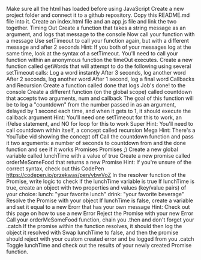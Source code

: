 
Make sure all the html has loaded before using JavaScript
Create a new project folder and connect it to a github repository. Copy this README.md file into it.
Create an index.html file and an app.js file and link the two together.
Timing Out
Create a function that takes a string message as an argument, and logs that message to the console
Now call your function with a message
Use setTimeout to call your function again, but with a different message and after 2 seconds
Hint: If you both of your messages log at the same time, look at the syntax of a setTimeout. You'll need to call your function within an anonymous function the timeOut executes.
Create a new function called getWords that will attempt to do the following using several setTimeout calls:
Log a word instantly
After 3 seconds, log another word
After 2 seconds, log another word
After 1 second, log a final word
Callbacks and Recursion
Create a function called done that logs Job's done! to the console
Create a different function (on the global scope) called countdown that accepts two arguments, num and callback
The goal of this function will be to log a "countdown" from the number passed in as an argument, delayed by 1 second each time, and when it gets to 1, it should execute the callback argument
Hint: You'll need one setTimeout for this to work, an if/else statement, and NO for loop for this to work
Super Hint: You'll need to call countdown within itself, a concept called recursion
Mega Hint: There's a YouTube vid showing the concept off
Call the countdown function and pass it two arguments: a number of seconds to countdown from and the done function and see if it works
Promises Promises ;)
Create a new global variable called lunchTime with a value of true
Create a new promise called orderMeSomeFood that returns a new Promise
Hint: If you're unsure of the correct syntax, check out this CodePen
https://codepen.io/przekwas/pen/vbwVoZ
In the resolver function of the Promise, write logic to check if the lunchTime variable is true
If lunchTime is true, create an object with two properties and values (key/value pairs) of your choice:
lunch: "your favorite lunch"
drink: "your favorite beverage"
Resolve the Promise with your object
If lunchTime is false, create a variable and set it equal to a new Erorr that has your own message
Hint: Check out this page on how to use a new Error
Reject the Promise with your new Error
Call your orderMeSomeFood function, chain you .then and don't forget your .catch
If the promise within the function resolves, it should then log the object it resolved with
Swap lunchTime to false, and then the promise should reject with your custom created error and be logged from you .catch
Toggle lunchTime and check out the results of your newly created Promise function.
